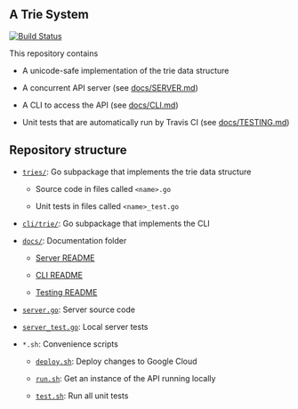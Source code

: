 ## A Trie System

[![Build Status](https://www.travis-ci.com/thomasbreydo/trieapi.svg?token=LeqszHew9vryiRmRN9P8&branch=main)](https://www.travis-ci.com/thomasbreydo/trieapi)

This repository contains

- A unicode-safe implementation of the trie data structure

- A concurrent API server (see [docs/SERVER.md](docs/SERVER.md))

- A CLI to access the API (see [docs/CLI.md](docs/CLI.md))

- Unit tests that are automatically run by Travis CI
  (see [docs/TESTING.md](docs/TESTING.md))

## Repository structure

- [`tries/`](tries): Go subpackage that implements the trie data structure

  - Source code in files called `<name>.go`
  
  - Unit tests in files called `<name>_test.go`

- [`cli/trie/`](cli/trie): Go subpackage that implements the CLI

- [`docs/`](docs): Documentation folder

  - [Server README](docs/SERVER.md)
    
  - [CLI README](docs/CLI.md)
    
  - [Testing README](docs/TESTING.md)

- [`server.go`](server.go): Server source code
  
- [`server_test.go`](server_test.go): Local server tests

- `*.sh`: Convenience scripts

  - [`deploy.sh`](deploy.sh): Deploy changes to Google Cloud
  
  - [`run.sh`](run.sh): Get an instance of the API running locally 
  
  - [`test.sh`](test.sh): Run all unit tests